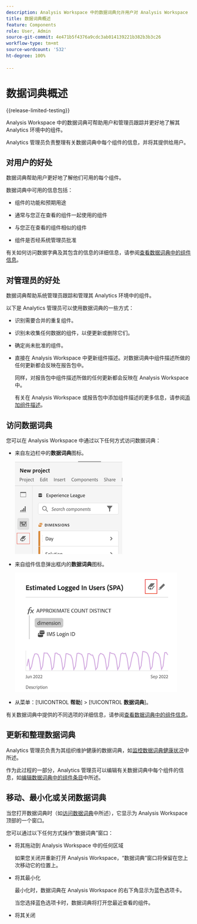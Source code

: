 ```yaml
---
description: Analysis Workspace 中的数据词典允许用户对 Analysis Workspace 中的各种组件进行编目和跟踪，包括组件的预期用途、批准情况、重复情况等等。
title: 数据词典概述
feature: Components
role: User, Admin
source-git-commit: 4e471b5f4376a9cdc3ab014139221b382b3b3c26
workflow-type: tm+mt
source-wordcount: '532'
ht-degree: 100%

---
```


# 数据词典概述

{{release-limited-testing}}

Analysis Workspace 中的数据词典可帮助用户和管理员跟踪并更好地了解其 Analytics 环境中的组件。

Analytics 管理员负责整理有关数据词典中每个组件的信息，并将其提供给用户。

## 对用户的好处

数据词典帮助用户更好地了解他们可用的每个组件。

数据词典中可用的信息包括：

* 组件的功能和预期用途

* 通常与您正在查看的组件一起使用的组件

* 与您正在查看的组件相似的组件

* 组件是否经系统管理员批准

有关如何访问数据字典及其包含的信息的详细信息，请参阅[查看数据词典中的组件信息](/help/analyze/analysis-workspace/components/data-dictionary/view-data-dictionary.md)。

## 对管理员的好处

数据词典帮助系统管理员跟踪和管理其 Analytics 环境中的组件。

以下是 Analytics 管理员可以使用数据词典的一些方式：

* 识别需要合并的重复组件。

* 识别未收集任何数据的组件，以便更新或删除它们。

* 确定尚未批准的组件。

* 直接在 Analysis Workspace 中更新组件描述。对数据词典中组件描述所做的任何更新都会反映在报告包中。

   同样，对报告包中组件描述所做的任何更新都会反映在 Analysis Workspace 中。

   有关在 Analysis Workspace 或报告包中添加组件描述的更多信息，请参阅[添加组件描述](/help/analyze/analysis-workspace/components/add-component-descriptions.md)。

## 访问数据词典

您可以在 Analysis Workspace 中通过以下任何方式访问数据词典：

* 来自左边栏中的&#x200B;**数据词典**&#x200B;图标。

   ![来自左边栏中的“数据词典”图标](assets/data-dictionary-access-icon.png)

* 来自组件信息弹出框内的&#x200B;**数据词典**&#x200B;图标。

   ![信息弹出窗口中的“数据词典”图标](assets/data-dictionary-access-infopopover.png)
   <!--update screenshot; this was taken from a mock-->

* 从菜单：[!UICONTROL **帮助**] > [!UICONTROL **数据词典**]。

有关数据词典中提供的不同选项的详细信息，请参阅[查看数据词典中的组件信息](/help/analyze/analysis-workspace/components/data-dictionary/view-data-dictionary.md)。

## 更新和整理数据词典

Analytics 管理员负责为其组织维护健康的数据词典，如[监控数据词典健康状况](/help/analyze/analysis-workspace/components/data-dictionary/monitor-data-dictionary-health.md)中所述。

作为此过程的一部分，Analytics 管理员可以编辑有关数据词典中每个组件的信息，如[编辑数据词典中的组件条目](/help/analyze/analysis-workspace/components/data-dictionary/edit-entries-data-dictionary.md)中所述。

## 移动、最小化或关闭数据词典

当您打开数据词典时（如[访问数据词典](#access-the-data-dictionary)中所述），它显示为 Analysis Workspace 顶部的一个窗口。

您可以通过以下任何方式操作“数据词典”窗口：

* 将其拖动到 Analysis Workspace 中的任何区域

   如果您关闭并重新打开 Analysis Workspace，“数据词典”窗口将保留在您上次移动它的位置上。<!--True?-->

* 将其最小化

   最小化时，数据词典在 Analysis Workspace 的右下角显示为蓝色选项卡。

   当您选择蓝色选项卡时，数据词典将打开您最近查看的组件。

* 将其关闭
